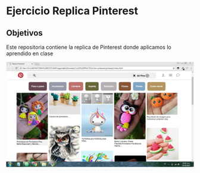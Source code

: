 # Ejercicio Replica Pinterest

## Objetivos

<p> Este repositoria contiene la replica de Pinterest donde aplicamos lo aprendido en clase</p>

![captura de pantalla](assets/imgs/captura.jpg)
